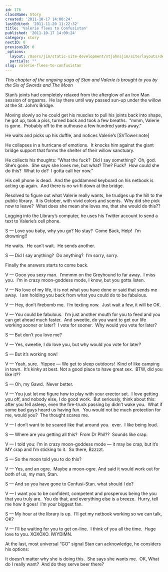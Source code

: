 ```yaml
---
id: 176
className: Story
created: '2011-10-17 14:00:24'
lastEdited: '2011-11-20 11:22:32'
title: 'Valerie flees to Confusistan'
published: '2011-10-17 14:00:24'
category: story
nextID: 0
previousID: 0
_options:
  layout: /Users/jim/static-site-development/stjohnsjim/site/layouts/default.static.ttml
  partials: ""
slug: valerie-flees-to-confusistan
---
```

<p ><em>This chapter of the ongoing saga of Stan and Valerie is brought to you by the Six of Swords and The Moon</em></p>

<p >Stan’s joints had completely relaxed from the afterglow of an Iron Man session of orgasms.  He lay there until way passed sun-up under the willow at the St. John’s Bridge.</p>

<p >Moving slowly so he could get his muscles to pull his joints back into shape, he got up, took a piss, turned back and took a few breaths.  “mmm, Valerie is gone.  Probably off to the outhouse a few hundred yards away.”</p>

<p >He waits and picks up his duffle, and notices Valerie’s [SVTower:note]</p>

<p >He collapses in a hurricane of emotions.  It knocks him against the giant bridge support that forms the shelter of their willow sanctuary.</p>

<p >He collects his thoughts: “What the fuck?  Did I say something?  Oh, god.  She’s gone.  She says she loves me, but what? The? Fuck?  How could she do this?  What to do?  I gotta call her now.”</p>

<p >His cell phone is dead.  And the goddamned keyboard on his netbook is acting up again.  And there is no wi-fi down at the bridge.</p>

<p >Resolved to figure out what Valerie really wants, he trudges up the hill to the public library.  It is October, with vivid colors and scents.  Why did she pick now to leave?  What does she mean she loves me, that she would do this??</p>

<p >Logging into the Library’s computer, he uses his Twitter account to send a text to Valerie’s cell phone.</p>

<p >S — Love you baby, why you go? No stay?  Come Back, Help!  I’m drowning!!</p>

<p >He waits.  He can’t wait.  He sends another.</p>

<p >S — Did I say anything?  Do anything?  I’m sorry, sorry.</p>

<p >Finally the answers starts to come back.</p>

<p >V — Oooo you sexy man.  I’mmmm on the Greyhound to far away.  I miss you.  I’m in crazy moon-goddess mode, I know, but you gotta listen.</p>

<p >V — No love of my life, it is not what you have done or said that sends me away.  I am holding you back from what you could do to be fabulous.</p>

<p >V — Hey, don’t firebomb me.  I’m texting now.  Just wait a few, it will be OK.</p>

<p >V — You could be fabulous.  I’m just another mouth for you to feed and you can get ahead much faster.  And sweetie, do you want to get our life working sooner or later?  I vote for sooner.  Why would you vote for later?</p>

<p >S — But don’t you love me?</p>

<p >V — Yes, sweetie, I do love you, but why would you vote for later?</p>

<p >S — But it’s working now!</p>

<p >V — Yeah, sure.  Yippee — We get to sleep outdoors!  Kind of like camping in town.  It’s kinky at best. Not a good place to have great sex.  BTW, did you like it??</p>

<p >S — Oh, my Gawd.  Never better.</p>

<p >V — You just let me figure how to play with your erector set.  I love getting you off, and nobody else, I do good work.  But seriously, think about this:  after you fell asleep, even the fire-truck passing by didn’t wake you.  What if some bad guys heard us having fun.  You would not be much protection for me, would you?  The thought scares me.</p>

<p >V — I don’t want to be scared like that around you.  ever.  I like being loud.</p>

<p >S — Where are you getting all this?  From Dr Phil??  Sounds like crap.</p>

<p >V — I told you: I’m in crazy moon-goddess mode — it may be crap, but it’s MY crap and I’m sticking to it.  So there, Bzzzzt.</p>

<p >S — So the moon told you to do this?</p>

<p >V — Yes, and an ogre.  Maybe a moon-ogre. And said it would work out for both of us, my man, Stan.</p>

<p >S — And so you have gone to Confusi-Stan. what should I do?</p>

<p >V — I want you to be confident, competent and prosperous being the you that you truly are.  You do that, and everything else is a breeze.  Hurry, tell me how it goes!  I’m your biggest fan.</p>

<p >S — My hour at the library is up.  I’ll get my netbook working so we can talk, OK?</p>

<p >V — I’ll be waiting for you to get on-line.  I think of you all the time.  Huge love to you. XOXOXO. IWYDIMN.</p>

<p >At the last, most universal “GO” signal Stan can acknowledge, he considers his options:</p>

<p >It doesn’t matter why she is doing this.  She says she wants me.  OK, What do I really want?  And do they serve beer there?</p>